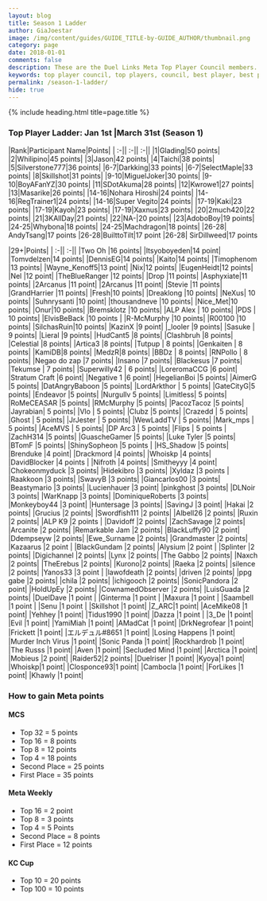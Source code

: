 ```yaml
---
layout: blog
title: Season 1 Ladder
author: GiaJoestar
image: /img/content/guides/GUIDE_TITLE-by-GUIDE_AUTHOR/thumbnail.png
category: page
date: 2018-01-01
comments: false
description: These are the Duel Links Meta Top Player Council members. They are the core of everything that concerns the meta of Yu-Gi-Oh! Duel Links.
keywords: top player council, top players, council, best player, best players
permalink: /season-1-ladder/
hide: true
---
```


{% include heading.html title=page.title %}

### Top Player Ladder: Jan 1st |March 31st (Season 1)

|Rank|Participant Name|Points|
| :-|| :-|| :-||
|1|Glading|50 points|
|2|Whilipino|45 points|
|3|Jason|42 points|
|4|Taichi|38 points|
|5|Silverstone777|36 points|
|6-7|Darkking|33 points|
|6-7|SelectMaple|33 points|
|8|Skillshot|31 points|
|9-10|MiguelJoker|30 points|
|9-10|BoyAFanYZ|30 points|
|11|SDotAkuma|28 points|
|12|Kwrowe1|27 points|
|13|Masarike|26 points|
|14-16|Nohara Hiroshi|24 points|
|14-16|RegTrainer1|24 points|
|14-16|Super Vegito|24 points|
|17-19|Kaki|23 points|
|17-19|Kayoh|23 points|
|17-19|Xaxnus|23 points|
|20|2much420|22 points|
|21|3KAllDay|21 points|
|22|NA-|20 points|
|23|AdoboBoy|19 points|
|24-25|Whybona|18 points|
|24-25|Machdragon|18 points|
|26-28| AndyTsang|17 points 
|26-28|BuilttoTilt|17 point
|26-28| SirDillweed|17 points

|29+|Points|
| :-|| :-||
|Two Oh |16 points|
|Itsyoboyeden|14 point|
|Tomvdelzen|14 points|
|DennisEG|14 points|
|Kaito|14 points|
|Timophenom |13 points|
|Wayne_Kenoff5|13 point|
|Nix|12 points|
|EugenHeidt|12 points|
|Nel |12 point|
|TheBlueRanger |12 points|
|Drop |11 points|
|Asphyxiate|11 points|
|2Arcanus |11 point|
|2Arcanus |11 point|
|Stevie |11 points|
|GrandHarrier |11 points|
|Fresh|10 points|
|Dreaklong |10 points|
|NeXus| 10 points|
|Suhnrysanti |10 point|
|thousandneve |10 points|
|Nice_Met|10 points|
|Onur|10 points|
|Bremsklotz |10 points|
|ALP Alex | 10 points|
|PDS | 10 points|
|ElvisBeBack |10 points |
|R-McMurphy |10 points|
|R00100 |10 points|
|SilchasRuin|10 points|
|KazinX |9 point|
|_looler |9 points|
|Sasuke | 9 points|
|Lieral |9 points|
|HudCant5 |8 points|
|Clashbruh |8 points|
|Celestial |8 points|
|Artica3 |8 points|
|Tutpup | 8 points|
|Genkaiten | 8 points|
|KamiDB|8 points|
|MedzR|8 points|
|BBDz | 8 points|
|RNPollo | 8 points|
|Negao do zap |7 points|
|Insano |7 points|
|Blackesus |7 points|
|Tekumse | 7 points|
|Superwilly42 | 6 points|
|LoreromaCCG |6 point|
|Stratum Craft |6 point|
|Negative 1 |6 point|
|HegelianBoi |5 points|
|AimerG |5 points|
|DatAngryBaboon |5 points|
|LordArkthor | 5 points|
|GateCityG|5 points|
|Endeavor |5 points|
|Nurgullv 5 points|
|Limitless| 5 points|
|RoMeCEASAR |5 points|
|RMcMurphy |5 points|
|PacozTacoz |5 points|
|Jayrabian| 5 points|
|Vlo | 5 points|
|Clubz |5 points|
|Crazedd | 5 points|
|Ghost | 5 points|
|JrJester | 5 points|
|WewLaddTV | 5 points|
|Mark_mps | 5 points|
|AceMVS | 5 points|
|DP Arc3 | 5 points|
|Flips | 5 points |
|ZachH314 |5 points|
|GuascheGamer |5 points|
|Luke Tyler |5 points|
|BTomF |5 points|
|ShinySopheon |5 points |
|HS_Shadow |5 points|
|Brenduke |4 point|
|Drackmord |4 points|
|Whoiskp |4 points|
|DavidBlocker |4 points |
|Nifroth |4 points|
|Smitheyyy |4 point|
|Chokeonmyduck |3 points|
|Hidekibro |3 points|
|Xyldaz |3 points |
|Raakkoon |3 points|
|SwavyB |3 points|
|Giancarlos00 |3 points|
|Beastymario |3 points|
|Lucienhauer |3 point|
|pinkghost |3 points|
|DLNoir |3 points|
|WarKnapp |3 points|
|DominiqueRoberts |3 points|
|Monkeyboy44 |3 point|
|Huntersage |3 points|
|SavingJ |3 point|
|Hakai |2 points|
|Grucius |2 points|
|Swordfish111 |2 points|
|Albell26 |2 points|
|Ruxin |2 points|
|ALP K9 |2 points |
|Davidoff |2 points|
|ZachSavage |2 points|
|Arcanite |2 points|
|Remarkable Jam |2 points|
|BlackLuffy90 |2 point|
|Ddempseyw |2 points|
|Ewe_Surname |2 points|
|Grandmaster |2 points|
|Kazaarus |2 point |
|BlackGundam |2 points|
|Alysium |2 point |
|Splinter |2 points|
|Digichannel |2 points|
|Lynx |2 points|
|The Gabbo |2 points|
|Naxch |2 points|
|TheErebus |2 points|
|Kurono|2 points|
|Raeka |2 points|
|silence |2 points|
|Yanos33 |3 point |
|lawofdeath |2 points|
|driven |2 points|
|ppg gabe |2 points|
|chila |2 points|
|ichigooch |2 points|
|SonicPandora |2 point|
|HoldUpEy |2 points|
|CownamedObserver |2 points|
|LuisGuada |2 points|
|DuelDave |1 point |
|Ginterma |1 point |
|Maxura |1 point |
|Saambell |1 point |
|Senu |1 point |
|Skillshot |1 point|
|Z_ARC|1 point|
|AceMike08 |1 point|
|Yehhey |1 point|
|Tidus1990 |1 point|
|Dazza |1 point |
|3_De |1 point|
|Evil |1 point|
|YamiMiah |1 point|
|AMadCat |1 point|
|DrkNegrofear |1 point|
|Frickett |1 point|
|エルデュル#8651 |1 point|
|Losing Happens |1 point|
|Murder Inch Virus |1 point|
|Sonic Panda |1 point|
|Rockhardrob |1 point|
|The Russs |1 point|
|Aven |1 point|
|Secluded Mind |1 point|
|Arctica |1 point|
|Mobieus |2 point|
|Raider52|2 points|
|Duelriser |1 point|
|Kyoya|1 point|
|Whoiskp|1 point|
|Closponce93|1 point|
|Cambocla |1 point|
|ForLikes |1 point|
|Khawly |1 point|


### How to gain Meta points

#### MCS
* Top 32 = 5 points 
* Top 16 = 8 points 
* Top 8 = 12 points 
* Top 4 = 18 points 
* Second Place = 25 points 
* First Place = 35 points

#### Meta Weekly
* Top 16 = 2 point 
* Top 8 = 3 points 
* Top 4 = 5 Points 
* Second Place = 8 points 
* First Place = 12 points

#### KC Cup
* Top 10 = 20 points
* Top 100 = 10 points